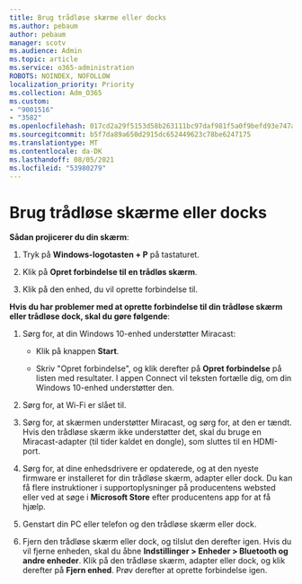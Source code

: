 ```yaml
---
title: Brug trådløse skærme eller docks
ms.author: pebaum
author: pebaum
manager: scotv
ms.audience: Admin
ms.topic: article
ms.service: o365-administration
ROBOTS: NOINDEX, NOFOLLOW
localization_priority: Priority
ms.collection: Adm_O365
ms.custom:
- "9001516"
- "3582"
ms.openlocfilehash: 017cd2a29f5153d58b263111bc97daf981f5a0f9befd93e747a06c7e22f01cd7
ms.sourcegitcommit: b5f7da89a650d2915dc652449623c78be6247175
ms.translationtype: MT
ms.contentlocale: da-DK
ms.lasthandoff: 08/05/2021
ms.locfileid: "53980279"
---
```

# <a name="use-wireless-displays-or-docks"></a>Brug trådløse skærme eller docks

**Sådan projicerer du din skærm**:

1. Tryk på **Windows-logotasten + P** på tastaturet.

2. Klik på **Opret forbindelse til en trådløs skærm**.

3. Klik på den enhed, du vil oprette forbindelse til.

**Hvis du har problemer med at oprette forbindelse til din trådløse skærm eller trådløse dock, skal du gøre følgende**:

1. Sørg for, at din Windows 10-enhed understøtter Miracast: 

    - Klik på knappen **Start**.
    
    - Skriv "Opret forbindelse", og klik derefter på **Opret forbindelse** på listen med resultater. I appen Connect vil teksten fortælle dig, om din Windows 10-enhed understøtter den. 

2. Sørg for, at Wi-Fi er slået til. 

3. Sørg for, at skærmen understøtter Miracast, og sørg for, at den er tændt. Hvis den trådløse skærm ikke understøtter det, skal du bruge en Miracast-adapter (til tider kaldet en dongle), som sluttes til en HDMI-port.

4. Sørg for, at dine enhedsdrivere er opdaterede, og at den nyeste firmware er installeret for din trådløse skærm, adapter eller dock. Du kan få flere instruktioner i supportoplysninger på producentens websted eller ved at søge i **Microsoft Store** efter producentens app for at få hjælp.

5. Genstart din PC eller telefon og den trådløse skærm eller dock.

6. Fjern den trådløse skærm eller dock, og tilslut den derefter igen. Hvis du vil fjerne enheden, skal du åbne **Indstillinger > Enheder > Bluetooth og andre enheder**. Klik på den trådløse skærm, adapter eller dock, og klik derefter på **Fjern enhed**. Prøv derefter at oprette forbindelse igen.
